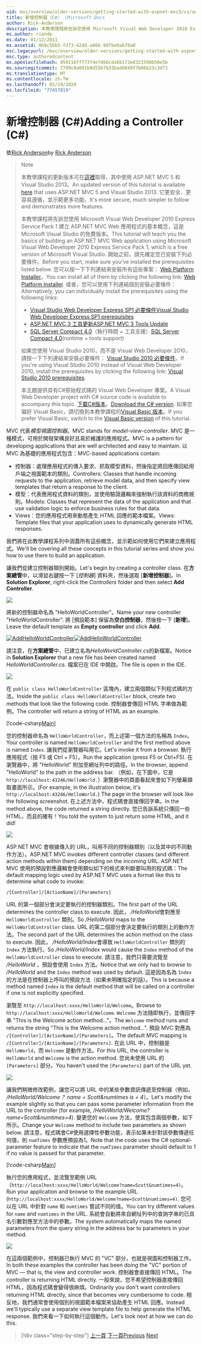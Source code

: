```yaml
---
uid: mvc/overview/older-versions/getting-started-with-aspnet-mvc3/cs/adding-a-controller
title: 新增控制器（C#） |Microsoft Docs
author: Rick-Anderson
description: 本教學課程將告訴您使用 Microsoft Visual Web Developer 2010 Express Service Pack 1 建立 ASP.NET MVC Web 應用程式的基本概念，也就是
ms.author: riande
ms.date: 01/12/2011
ms.assetid: 0b8c56b5-fdf3-42dd-a866-98fbe0ab78a0
msc.legacyurl: /mvc/overview/older-versions/getting-started-with-aspnet-mvc3/cs/adding-a-controller
msc.type: authoredcontent
ms.openlocfilehash: 959116ff773f4ef466cda6b172e8321590b50e5b
ms.sourcegitcommit: 7709c0a091b8d55b7b33bad8849f7b66b23c3d72
ms.translationtype: MT
ms.contentlocale: zh-TW
ms.lasthandoff: 02/19/2020
ms.locfileid: "77457819"
---
```

# <a name="adding-a-controller-c"></a><span data-ttu-id="28bc2-103">新增控制器 (C#)</span><span class="sxs-lookup"><span data-stu-id="28bc2-103">Adding a Controller (C#)</span></span>

<span data-ttu-id="28bc2-104">依[Rick Anderson](https://twitter.com/RickAndMSFT)</span><span class="sxs-lookup"><span data-stu-id="28bc2-104">by [Rick Anderson](https://twitter.com/RickAndMSFT)</span></span>

> > [!NOTE]
> > <span data-ttu-id="28bc2-105">本教學課程的更新版本可在[這裡](../../../getting-started/introduction/getting-started.md)取得，其中使用 ASP.NET MVC 5 和 Visual Studio 2013。</span><span class="sxs-lookup"><span data-stu-id="28bc2-105">An updated version of this tutorial is available [here](../../../getting-started/introduction/getting-started.md) that uses ASP.NET MVC 5 and Visual Studio 2013.</span></span> <span data-ttu-id="28bc2-106">它更安全、更容易遵循，並示範更多功能。</span><span class="sxs-lookup"><span data-stu-id="28bc2-106">It's more secure, much simpler to follow and demonstrates more features.</span></span>
> 
> 
> <span data-ttu-id="28bc2-107">本教學課程將告訴您使用 Microsoft Visual Web Developer 2010 Express Service Pack 1 建立 ASP.NET MVC Web 應用程式的基本概念，這是 Microsoft Visual Studio 的免費版本。</span><span class="sxs-lookup"><span data-stu-id="28bc2-107">This tutorial will teach you the basics of building an ASP.NET MVC Web application using Microsoft Visual Web Developer 2010 Express Service Pack 1, which is a free version of Microsoft Visual Studio.</span></span> <span data-ttu-id="28bc2-108">開始之前，請先確定您已安裝下列必要條件。</span><span class="sxs-lookup"><span data-stu-id="28bc2-108">Before you start, make sure you've installed the prerequisites listed below.</span></span> <span data-ttu-id="28bc2-109">您可以按一下下列連結來安裝所有這些專案： [Web Platform Installer](https://www.microsoft.com/web/gallery/install.aspx?appid=VWD2010SP1Pack)。</span><span class="sxs-lookup"><span data-stu-id="28bc2-109">You can install all of them by clicking the following link: [Web Platform Installer](https://www.microsoft.com/web/gallery/install.aspx?appid=VWD2010SP1Pack).</span></span> <span data-ttu-id="28bc2-110">或者，您可以使用下列連結個別安裝必要條件：</span><span class="sxs-lookup"><span data-stu-id="28bc2-110">Alternatively, you can individually install the prerequisites using the following links:</span></span>
> 
> - [<span data-ttu-id="28bc2-111">Visual Studio Web Developer Express SP1 必要條件</span><span class="sxs-lookup"><span data-stu-id="28bc2-111">Visual Studio Web Developer Express SP1 prerequisites</span></span>](https://www.microsoft.com/web/gallery/install.aspx?appid=VWD2010SP1Pack)
> - [<span data-ttu-id="28bc2-112">ASP.NET MVC 3 工具更新</span><span class="sxs-lookup"><span data-stu-id="28bc2-112">ASP.NET MVC 3 Tools Update</span></span>](https://www.microsoft.com/web/gallery/install.aspx?appsxml=&amp;appid=MVC3)
> - <span data-ttu-id="28bc2-113">[SQL Server Compact 4.0](https://www.microsoft.com/web/gallery/install.aspx?appid=SQLCE;SQLCEVSTools_4_0)（執行時間 + 工具支援）</span><span class="sxs-lookup"><span data-stu-id="28bc2-113">[SQL Server Compact 4.0](https://www.microsoft.com/web/gallery/install.aspx?appid=SQLCE;SQLCEVSTools_4_0)(runtime + tools support)</span></span>
> 
> <span data-ttu-id="28bc2-114">如果您使用 Visual Studio 2010，而不是 Visual Web Developer 2010，請按一下下列連結來安裝必要條件： [Visual Studio 2010 必要條件](https://www.microsoft.com/web/gallery/install.aspx?appsxml=&amp;appid=VS2010SP1Pack)。</span><span class="sxs-lookup"><span data-stu-id="28bc2-114">If you're using Visual Studio 2010 instead of Visual Web Developer 2010, install the prerequisites by clicking the following link: [Visual Studio 2010 prerequisites](https://www.microsoft.com/web/gallery/install.aspx?appsxml=&amp;appid=VS2010SP1Pack).</span></span>
> 
> <span data-ttu-id="28bc2-115">本主題提供具有C#原始程式碼的 Visual Web Developer 專案。</span><span class="sxs-lookup"><span data-stu-id="28bc2-115">A Visual Web Developer project with C# source code is available to accompany this topic.</span></span> <span data-ttu-id="28bc2-116">[下載C#版本](https://code.msdn.microsoft.com/Introduction-to-MVC-3-10d1b098)。</span><span class="sxs-lookup"><span data-stu-id="28bc2-116">[Download the C# version](https://code.msdn.microsoft.com/Introduction-to-MVC-3-10d1b098).</span></span> <span data-ttu-id="28bc2-117">如果您偏好 Visual Basic，請切換到本教學課程的[Visual Basic 版本](../vb/intro-to-aspnet-mvc-3.md)。</span><span class="sxs-lookup"><span data-stu-id="28bc2-117">If you prefer Visual Basic, switch to the [Visual Basic version](../vb/intro-to-aspnet-mvc-3.md) of this tutorial.</span></span>

<span data-ttu-id="28bc2-118">MVC 代表*模型視圖控制器*。</span><span class="sxs-lookup"><span data-stu-id="28bc2-118">MVC stands for *model-view-controller*.</span></span> <span data-ttu-id="28bc2-119">MVC 是一種模式，可用於開發架構良好且易於維護的應用程式。</span><span class="sxs-lookup"><span data-stu-id="28bc2-119">MVC is a pattern for developing applications that are well architected and easy to maintain.</span></span> <span data-ttu-id="28bc2-120">以 MVC 為基礎的應用程式包含：</span><span class="sxs-lookup"><span data-stu-id="28bc2-120">MVC-based applications contain:</span></span>

- <span data-ttu-id="28bc2-121">控制器：處理應用程式的傳入要求、抓取模型資料，然後指定將回應傳回給用戶端之視圖範本的類別。</span><span class="sxs-lookup"><span data-stu-id="28bc2-121">Controllers: Classes that handle incoming requests to the application, retrieve model data, and then specify view templates that return a response to the client.</span></span>
- <span data-ttu-id="28bc2-122">模型：代表應用程式資料的類別，並使用驗證邏輯來強制執行該資料的商務規則。</span><span class="sxs-lookup"><span data-stu-id="28bc2-122">Models: Classes that represent the data of the application and that use validation logic to enforce business rules for that data.</span></span>
- <span data-ttu-id="28bc2-123">Views：您的應用程式用來動態產生 HTML 回應的範本檔案。</span><span class="sxs-lookup"><span data-stu-id="28bc2-123">Views: Template files that your application uses to dynamically generate HTML responses.</span></span>

<span data-ttu-id="28bc2-124">我們將在此教學課程系列中涵蓋所有這些概念，並示範如何使用它們來建立應用程式。</span><span class="sxs-lookup"><span data-stu-id="28bc2-124">We'll be covering all these concepts in this tutorial series and show you how to use them to build an application.</span></span>

<span data-ttu-id="28bc2-125">讓我們從建立控制器類別開始。</span><span class="sxs-lookup"><span data-stu-id="28bc2-125">Let's begin by creating a controller class.</span></span> <span data-ttu-id="28bc2-126">在**方案總管**中，以滑鼠右鍵按一下 [*控制器*] 資料夾，然後選取 [**新增控制器**]。</span><span class="sxs-lookup"><span data-stu-id="28bc2-126">In **Solution Explorer**, right-click the *Controllers* folder and then select **Add Controller**.</span></span>

[![](adding-a-controller/_static/image2.png)](adding-a-controller/_static/image1.png)

<span data-ttu-id="28bc2-127">將新的控制器命名為 "HelloWorldController"。</span><span class="sxs-lookup"><span data-stu-id="28bc2-127">Name your new controller "HelloWorldController".</span></span> <span data-ttu-id="28bc2-128">將 [預設範本] 保留為**空白控制器**，然後按一下 [**新增**]。</span><span class="sxs-lookup"><span data-stu-id="28bc2-128">Leave the default template as **Empty controller** and click **Add**.</span></span>

<span data-ttu-id="28bc2-129">[![AddHelloWorldController](adding-a-controller/_static/image4.png)](adding-a-controller/_static/image3.png)</span><span class="sxs-lookup"><span data-stu-id="28bc2-129">[![AddHelloWorldController](adding-a-controller/_static/image4.png)](adding-a-controller/_static/image3.png)</span></span>

<span data-ttu-id="28bc2-130">請注意，在**方案總管**中，已建立名為*HelloWorldController.cs*的新檔案。</span><span class="sxs-lookup"><span data-stu-id="28bc2-130">Notice in **Solution Explorer** that a new file has been created named *HelloWorldController.cs*.</span></span> <span data-ttu-id="28bc2-131">檔案已在 IDE 中開啟。</span><span class="sxs-lookup"><span data-stu-id="28bc2-131">The file is open in the IDE.</span></span>

![](adding-a-controller/_static/image5.png)

<span data-ttu-id="28bc2-132">在 `public class HelloWorldController` 區塊內，建立兩個類似下列程式碼的方法。</span><span class="sxs-lookup"><span data-stu-id="28bc2-132">Inside the `public class HelloWorldController` block, create two methods that look like the following code.</span></span> <span data-ttu-id="28bc2-133">控制器會傳回 HTML 字串做為範例。</span><span class="sxs-lookup"><span data-stu-id="28bc2-133">The controller will return a string of HTML as an example.</span></span>

[!code-csharp[Main](adding-a-controller/samples/sample1.cs)]

<span data-ttu-id="28bc2-134">您的控制器命名為 `HelloWorldController`，而上述第一個方法的名稱為 `Index`。</span><span class="sxs-lookup"><span data-stu-id="28bc2-134">Your controller is named `HelloWorldController` and the first method above is named `Index`.</span></span> <span data-ttu-id="28bc2-135">讓我們從瀏覽器叫用它。</span><span class="sxs-lookup"><span data-stu-id="28bc2-135">Let's invoke it from a browser.</span></span> <span data-ttu-id="28bc2-136">執行應用程式（按 F5 或 Ctrl + F5）。</span><span class="sxs-lookup"><span data-stu-id="28bc2-136">Run the application (press F5 or Ctrl+F5).</span></span> <span data-ttu-id="28bc2-137">在瀏覽器中，將 "HelloWorld" 附加至網址列中的路徑。</span><span class="sxs-lookup"><span data-stu-id="28bc2-137">In the browser, append "HelloWorld" to the path in the address bar.</span></span> <span data-ttu-id="28bc2-138">（例如，在下圖中，它是 `http://localhost:43246/HelloWorld.`）瀏覽器中的頁面看起來會如下列螢幕擷取畫面所示。</span><span class="sxs-lookup"><span data-stu-id="28bc2-138">(For example, in the illustration below, it's `http://localhost:43246/HelloWorld.`) The page in the browser will look like the following screenshot.</span></span> <span data-ttu-id="28bc2-139">在上述方法中，程式碼會直接傳回字串。</span><span class="sxs-lookup"><span data-stu-id="28bc2-139">In the method above, the code returned a string directly.</span></span> <span data-ttu-id="28bc2-140">您已告訴系統只傳回一些 HTML，而且的確有！</span><span class="sxs-lookup"><span data-stu-id="28bc2-140">You told the system to just return some HTML, and it did!</span></span>

![](adding-a-controller/_static/image6.png)

<span data-ttu-id="28bc2-141">ASP.NET MVC 會根據傳入的 URL，叫用不同的控制器類別（以及其中的不同動作方法）。</span><span class="sxs-lookup"><span data-stu-id="28bc2-141">ASP.NET MVC invokes different controller classes (and different action methods within them) depending on the incoming URL.</span></span> <span data-ttu-id="28bc2-142">ASP.NET MVC 使用的預設對應邏輯會使用類似如下的格式來判斷要叫用的程式碼：</span><span class="sxs-lookup"><span data-stu-id="28bc2-142">The default mapping logic used by ASP.NET MVC uses a format like this to determine what code to invoke:</span></span>

`/[Controller]/[ActionName]/[Parameters]`

<span data-ttu-id="28bc2-143">URL 的第一個部分會決定要執行的控制器類別。</span><span class="sxs-lookup"><span data-stu-id="28bc2-143">The first part of the URL determines the controller class to execute.</span></span> <span data-ttu-id="28bc2-144">因此， */HelloWorld*會對應至 `HelloWorldController` 類別。</span><span class="sxs-lookup"><span data-stu-id="28bc2-144">So */HelloWorld* maps to the `HelloWorldController` class.</span></span> <span data-ttu-id="28bc2-145">URL 的第二個部分會決定要執行的類別上的動作方法。</span><span class="sxs-lookup"><span data-stu-id="28bc2-145">The second part of the URL determines the action method on the class to execute.</span></span> <span data-ttu-id="28bc2-146">因此， */HelloWorld/Index*會導致 `HelloWorldController` 類別的 `Index` 方法執行。</span><span class="sxs-lookup"><span data-stu-id="28bc2-146">So */HelloWorld/Index* would cause the `Index` method of the `HelloWorldController` class to execute.</span></span> <span data-ttu-id="28bc2-147">請注意，我們只需要流覽至 */HelloWorld* ，預設會使用 `Index` 方法。</span><span class="sxs-lookup"><span data-stu-id="28bc2-147">Notice that we only had to browse to */HelloWorld* and the `Index` method was used by default.</span></span> <span data-ttu-id="28bc2-148">這是因為名為 `Index` 的方法是在控制器上呼叫的預設方法（如果未明確指定的話）。</span><span class="sxs-lookup"><span data-stu-id="28bc2-148">This is because a method named `Index` is the default method that will be called on a controller if one is not explicitly specified.</span></span>

<span data-ttu-id="28bc2-149">瀏覽至 `http://localhost:xxxx/HelloWorld/Welcome`。</span><span class="sxs-lookup"><span data-stu-id="28bc2-149">Browse to `http://localhost:xxxx/HelloWorld/Welcome`.</span></span> <span data-ttu-id="28bc2-150">`Welcome` 方法隨即執行，並傳回字串 "This is the Welcome action method..."。</span><span class="sxs-lookup"><span data-stu-id="28bc2-150">The `Welcome` method runs and returns the string "This is the Welcome action method...".</span></span> <span data-ttu-id="28bc2-151">預設 MVC 對應為 `/[Controller]/[ActionName]/[Parameters]`。</span><span class="sxs-lookup"><span data-stu-id="28bc2-151">The default MVC mapping is `/[Controller]/[ActionName]/[Parameters]`.</span></span> <span data-ttu-id="28bc2-152">在此 URL 中，控制器是 `HelloWorld`，而 `Welcome` 是動作方法。</span><span class="sxs-lookup"><span data-stu-id="28bc2-152">For this URL, the controller is `HelloWorld` and `Welcome` is the action method.</span></span> <span data-ttu-id="28bc2-153">您尚未使用 URL 的 `[Parameters]` 部分。</span><span class="sxs-lookup"><span data-stu-id="28bc2-153">You haven't used the `[Parameters]` part of the URL yet.</span></span>

![](adding-a-controller/_static/image7.png)

<span data-ttu-id="28bc2-154">讓我們稍微修改範例，讓您可以將 URL 中的某些參數資訊傳遞至控制器（例如， */HelloWorld/Welcome？ name = Scott&amp;numtimes is = 4*）。</span><span class="sxs-lookup"><span data-stu-id="28bc2-154">Let's modify the example slightly so that you can pass some parameter information from the URL to the controller (for example, */HelloWorld/Welcome?name=Scott&amp;numtimes=4*).</span></span> <span data-ttu-id="28bc2-155">變更您的 `Welcome` 方法，使其包含兩個參數，如下所示。</span><span class="sxs-lookup"><span data-stu-id="28bc2-155">Change your `Welcome` method to include two parameters as shown below.</span></span> <span data-ttu-id="28bc2-156">請注意，程式碼會C#使用選擇性參數功能，表示如果未針對該參數傳遞任何值，則 `numTimes` 參數應預設為1。</span><span class="sxs-lookup"><span data-stu-id="28bc2-156">Note that the code uses the C# optional-parameter feature to indicate that the `numTimes` parameter should default to 1 if no value is passed for that parameter.</span></span>

[!code-csharp[Main](adding-a-controller/samples/sample2.cs)]

<span data-ttu-id="28bc2-157">執行您的應用程式，並流覽至範例 URL （`http://localhost:xxxx/HelloWorld/Welcome?name=Scott&numtimes=4)`。</span><span class="sxs-lookup"><span data-stu-id="28bc2-157">Run your application and browse to the example URL (`http://localhost:xxxx/HelloWorld/Welcome?name=Scott&numtimes=4)`.</span></span> <span data-ttu-id="28bc2-158">您可以在 URL 中針對 `name` 和 `numtimes` 嘗試不同的值。</span><span class="sxs-lookup"><span data-stu-id="28bc2-158">You can try different values for `name` and `numtimes` in the URL.</span></span> <span data-ttu-id="28bc2-159">系統會自動將來自網址列中的查詢字串的已具名引數對應至方法中的參數。</span><span class="sxs-lookup"><span data-stu-id="28bc2-159">The system automatically maps the named parameters from the query string in the address bar to parameters in your method.</span></span>

![](adding-a-controller/_static/image8.png)

<span data-ttu-id="28bc2-160">在這兩個範例中，控制器已執行 MVC 的 "VC" 部分，也就是視圖和控制器工作。</span><span class="sxs-lookup"><span data-stu-id="28bc2-160">In both these examples the controller has been doing the "VC" portion of MVC — that is, the view and controller work.</span></span> <span data-ttu-id="28bc2-161">控制器會直接傳回 HTML。</span><span class="sxs-lookup"><span data-stu-id="28bc2-161">The controller is returning HTML directly.</span></span> <span data-ttu-id="28bc2-162">一般來說，您不希望控制器直接傳回 HTML，因為程式碼會變得很麻煩。</span><span class="sxs-lookup"><span data-stu-id="28bc2-162">Ordinarily you don't want controllers returning HTML directly, since that becomes very cumbersome to code.</span></span> <span data-ttu-id="28bc2-163">相反地，我們通常會使用個別的視圖範本檔案來協助產生 HTML 回應。</span><span class="sxs-lookup"><span data-stu-id="28bc2-163">Instead we'll typically use a separate view template file to help generate the HTML response.</span></span> <span data-ttu-id="28bc2-164">我們來看一下如何執行這個動作。</span><span class="sxs-lookup"><span data-stu-id="28bc2-164">Let's look next at how we can do this.</span></span>

> [!div class="step-by-step"]
> <span data-ttu-id="28bc2-165">[上一頁](intro-to-aspnet-mvc-3.md)
> [下一頁](adding-a-view.md)</span><span class="sxs-lookup"><span data-stu-id="28bc2-165">[Previous](intro-to-aspnet-mvc-3.md)
[Next](adding-a-view.md)</span></span>
